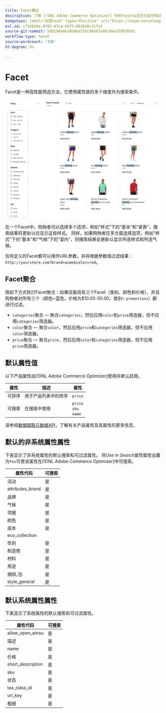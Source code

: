 ```yaml
---
title: Facet概述
description: 了解 [!DNL Adobe Commerce Optimizer] 中的Facet以及它们如何改进搜索结果。
badgeSaas: label="仅限SaaS" type="Positive" url="https://experienceleague.adobe.com/en/docs/commerce/user-guides/product-solutions" tooltip="仅适用于Adobe Commerce as a Cloud Service和Adobe Commerce Optimizer项目(Adobe管理的SaaS基础架构)。"
exl-id: cf16626e-8f85-47ca-b973-891b16c31fe3
source-git-commit: 5dd290a4e10bdbd1f6c96b67ab6c9ba1598705dc
workflow-type: tm+mt
source-wordcount: '338'
ht-degree: 0%

---
```


# Facet

Facet是一种高性能筛选方法，它使用属性值的多个维度作为搜索条件。

![已过滤的搜索结果](../../assets/storefront-search-results-run.png)

在一个Facet中，购物者可以选择多个选项，例如“样式”下的“基本”和“紧靠”，搜索结果将更新以仅显示这些样式。 同样，如果购物者在多方面选择选项，例如“样式”下的“基本”和“气候”下的“室内”，则搜索结果会更新以显示所选样式和所选气候。

任何定义的Facet都可以用作URL参数，并将根据参数值过滤结果： `http://yourstore.com?brand=acme&color=red`。

## Facet聚合

按如下方式执行Facet聚合：如果店面具有三个Facet（类别、颜色和价格），并且购物者对所有三个（颜色=蓝色，价格为$10.00-50.00，类别= `promotions`）都进行过滤。

- `categories`聚合 — 聚合`categories`，然后应用`color`和`price`筛选器，但不应用`categories`筛选器。
- `color`聚合 — 聚合`color`，然后应用`price`和`categories`筛选器，但不应用`color`筛选器。
- `price`聚合 — 聚合`price`，然后应用`color`和`categories`筛选器，但不应用`price`筛选器。

## 默认属性值

以下产品属性由[!DNL Adobe Commerce Optimizer]使用并默认启用。

| 属性 | 描述 | 属性 |
|---|---|---|
| 可排序 | 用于产品列表中的排序 | `price` |
| 可搜索 | 在搜索中使用 | `price` <br />`sku`<br />`name` |

请参阅[数据摄取元数据API](https://developer.adobe.com/commerce/services/optimizer/data-ingestion/#metadata)，了解有关产品属性及其属性的更多信息。

## 默认的非系统属性属性

下表显示了非系统属性的默认搜索和可过滤属性。 将&#x200B;*Use in Search*&#x200B;属性属性设置为`Yes`可使该属性在[!DNL Adobe Commerce Optimizer]中可搜索。

| 属性代码 | 可搜索 |
|--- |--- |
| 活动 | 是 |
| attributes_brand | 是 |
| 品牌 | 是 |
| 气候 | 是 |
| 项圈 | 是 |
| 颜色 | 是 |
| 成本 | 是 |
| eco_collection |  |
| 性别 | 是 |
| 制造商 | 是 |
| 材料 | 是 |
| 用途 | 是 |
| 捆绑_包 | 是 |
| style_general | 是 |

## 默认系统属性属性

下表显示了系统属性的默认搜索和可过滤属性。

| 属性代码 | 可搜索 |
|--- |--- |
| allow_open_amou | 是 |
| 描述 | 是 |
| name | 是 |
| 价格 | 是 |
| short_description | 是 |
| sku | 是 |
| 状态 | 是 |
| tax_class_id | 是 |
| url_key | 是 |
| 粗细 | 是 |
